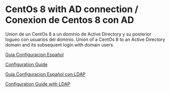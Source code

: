 # CentOs 8 with AD connection / Conexion de Centos 8 con AD
Union de un CentOs 8 a un dominio de Active Directory y su posterior logueo con usuarios del dominio.
Union of a CentOs 8 to an Active Directory domain and its subsequent login with domain users.

[Guia Configuracion Español](https://github.com/brunolopezbarcia/centostoad/blob/main/guiadeconfiguracion.md)

[Configuration Guide](https://github.com/brunolopezbarcia/centostoad/blob/main/configureguide.md)

[Guia Configuracion Español con LDAP](https://github.com/brunolopezbarcia/centostoad/blob/main/guiadeconfiguracionldap.md)

[Configuration Guide with LDAP](https://github.com/brunolopezbarcia/centostoad/blob/main/configureguidewithldap.md)
